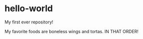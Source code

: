 # hello-world
My first ever repository!

My favorite foods are boneless wings and tortas. IN THAT ORDER!
